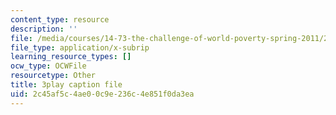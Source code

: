 ```yaml
---
content_type: resource
description: ''
file: /media/courses/14-73-the-challenge-of-world-poverty-spring-2011/2c45af5c4ae00c9e236c4e851f0da3ea_ZaN3W5as42s.srt
file_type: application/x-subrip
learning_resource_types: []
ocw_type: OCWFile
resourcetype: Other
title: 3play caption file
uid: 2c45af5c-4ae0-0c9e-236c-4e851f0da3ea
---
```

